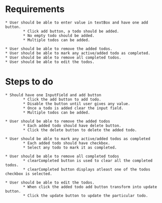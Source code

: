 # Requirements

	* User should be able to enter value in textBox and have one add button.
			* Click add button, a todo should be added.
			* No empty todo should be added.
			* Multiple todos can be added.

	* User should be able to remove the added todos.
	* User should be able to mark any active/added todo as completed.
	* User should be able to remove all completed todos.
	* User should be able to edit the todos.

# Steps to do

	* Should have one InputField and add button
			* Click the add button to add todo.
			* Disable the button until user gives any value.
			* Once a todo is added clear the input field.
			* Multiple todos can be added.

	* User should be able to remove the added todos
			* Each added todo should have delete button.
			* Click the delete button to delete the added todo.

	* User should be able to mark any active/added todos as completed
			* Each added todo should have checkbox.
			* Select any todo to mark it as completed.

	* User should be able to remove all completed todos
			* clearCompleted button is used to clear all the completed todos.
			* clearCompleted button displays atleast one of the todos checkbox is selected.

	* User should be able to edit the todos.
			* When click the added todo add button transform into update button.
			* Click the update button to update the particular todo.

